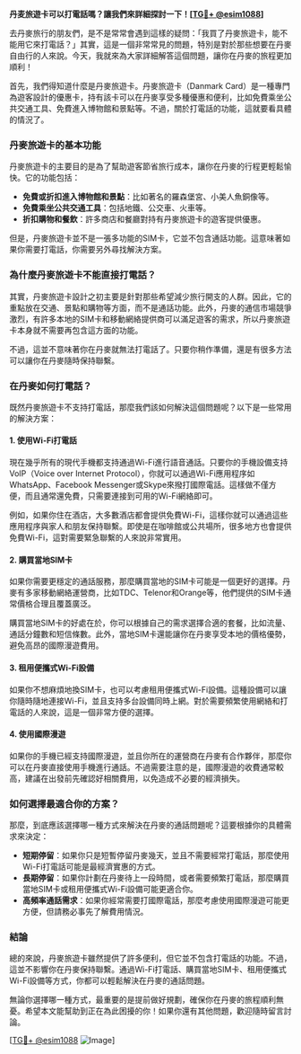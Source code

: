**丹麦旅遊卡可以打電話嗎？讓我們來詳細探討一下！[[TG💪+ @esim1088](https://t.me/s/esim1088)]**

去丹麥旅行的朋友們，是不是常常會遇到這樣的疑問：「我買了丹麥旅遊卡，能不能用它來打電話？」其實，這是一個非常常見的問題，特別是對於那些想要在丹麥自由行的人來說。今天，我就來為大家詳細解答這個問題，讓你在丹麥的旅程更加順利！

首先，我們得知道什麼是丹麥旅遊卡。丹麥旅遊卡（Danmark Card）是一種專門為遊客設計的優惠卡，持有該卡可以在丹麥享受多種優惠和便利，比如免費乘坐公共交通工具、免費進入博物館和景點等。不過，關於打電話的功能，這就要看具體的情況了。

### **丹麥旅遊卡的基本功能**

丹麥旅遊卡的主要目的是為了幫助遊客節省旅行成本，讓你在丹麥的行程更輕鬆愉快。它的功能包括：

- **免費或折扣進入博物館和景點**：比如著名的羅森堡宮、小美人魚銅像等。
- **免費乘坐公共交通工具**：包括地鐵、公交車、火車等。
- **折扣購物和餐飲**：許多商店和餐廳對持有丹麥旅遊卡的遊客提供優惠。

但是，丹麥旅遊卡並不是一張多功能的SIM卡，它並不包含通話功能。這意味著如果你需要打電話，你需要另外尋找解決方案。

### **為什麼丹麥旅遊卡不能直接打電話？**

其實，丹麥旅遊卡設計之初主要是針對那些希望減少旅行開支的人群。因此，它的重點放在交通、景點和購物等方面，而不是通話功能。此外，丹麥的通信市場競爭激烈，有許多本地的SIM卡和移動網絡提供商可以滿足遊客的需求，所以丹麥旅遊卡本身就不需要再包含這方面的功能。

不過，這並不意味著你在丹麥就無法打電話了。只要你稍作準備，還是有很多方法可以讓你在丹麥隨時保持聯繫。

### **在丹麥如何打電話？**

既然丹麥旅遊卡不支持打電話，那麼我們該如何解決這個問題呢？以下是一些常用的解決方案：

#### **1. 使用Wi-Fi打電話**

現在幾乎所有的現代手機都支持通過Wi-Fi進行語音通話。只要你的手機設備支持VoIP（Voice over Internet Protocol），你就可以通過Wi-Fi應用程序如WhatsApp、Facebook Messenger或Skype來撥打國際電話。這樣做不僅方便，而且通常還免費，只需要連接到可用的Wi-Fi網絡即可。

例如，如果你住在酒店，大多數酒店都會提供免費Wi-Fi，這樣你就可以通過這些應用程序與家人和朋友保持聯繫。即使是在咖啡館或公共場所，很多地方也會提供免費Wi-Fi，這對需要緊急聯繫的人來說非常實用。

#### **2. 購買當地SIM卡**

如果你需要更穩定的通話服務，那麼購買當地的SIM卡可能是一個更好的選擇。丹麥有多家移動網絡運營商，比如TDC、Telenor和Orange等，他們提供的SIM卡通常價格合理且覆蓋廣泛。

購買當地SIM卡的好處在於，你可以根據自己的需求選擇合適的套餐，比如流量、通話分鐘數和短信條數。此外，當地SIM卡還能讓你在丹麥享受本地的價格優勢，避免高昂的國際漫遊費用。

#### **3. 租用便攜式Wi-Fi設備**

如果你不想麻煩地換SIM卡，也可以考慮租用便攜式Wi-Fi設備。這種設備可以讓你隨時隨地連接Wi-Fi，並且支持多台設備同時上網。對於需要頻繁使用網絡和打電話的人來說，這是一個非常方便的選擇。

#### **4. 使用國際漫遊**

如果你的手機已經支持國際漫遊，並且你所在的運營商在丹麥有合作夥伴，那麼你可以在丹麥直接使用手機進行通話。不過需要注意的是，國際漫遊的收費通常較高，建議在出發前先確認好相關費用，以免造成不必要的經濟損失。

### **如何選擇最適合你的方案？**

那麼，到底應該選擇哪一種方式來解決在丹麥的通話問題呢？這要根據你的具體需求來決定：

- **短期停留**：如果你只是短暫停留丹麥幾天，並且不需要經常打電話，那麼使用Wi-Fi打電話可能是最經濟實惠的方式。
- **長期停留**：如果你計劃在丹麥待上一段時間，或者需要頻繁打電話，那麼購買當地SIM卡或租用便攜式Wi-Fi設備可能更適合你。
- **高頻率通話需求**：如果你經常需要打國際電話，那麼考慮使用國際漫遊可能更方便，但請務必事先了解費用情況。

### **結論**

總的來說，丹麥旅遊卡雖然提供了許多便利，但它並不包含打電話的功能。不過，這並不影響你在丹麥保持聯繫。通過Wi-Fi打電話、購買當地SIM卡、租用便攜式Wi-Fi設備等方式，你都可以輕鬆解決在丹麥的通話問題。

無論你選擇哪一種方式，最重要的是提前做好規劃，確保你在丹麥的旅程順利無憂。希望本文能幫助到正在為此困擾的你！如果你還有其他問題，歡迎隨時留言討論。

[[TG💪+ @esim1088](https://t.me/s/esim1088) ![Image](https://i.postimg.cc/4NQfJmqS/Snipaste-2025-05-13-00-14-12.png)]
